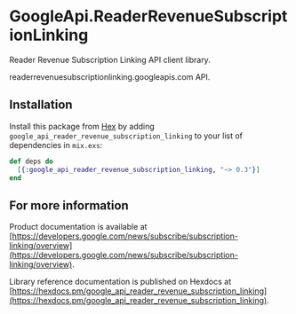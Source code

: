 # GoogleApi.ReaderRevenueSubscriptionLinking

Reader Revenue Subscription Linking API client library.

readerrevenuesubscriptionlinking.googleapis.com API.

## Installation

Install this package from [Hex](https://hex.pm) by adding
`google_api_reader_revenue_subscription_linking` to your list of dependencies in `mix.exs`:

```elixir
def deps do
  [{:google_api_reader_revenue_subscription_linking, "~> 0.3"}]
end
```

## For more information

Product documentation is available at [https://developers.google.com/news/subscribe/subscription-linking/overview](https://developers.google.com/news/subscribe/subscription-linking/overview).

Library reference documentation is published on Hexdocs at
[https://hexdocs.pm/google_api_reader_revenue_subscription_linking](https://hexdocs.pm/google_api_reader_revenue_subscription_linking).
